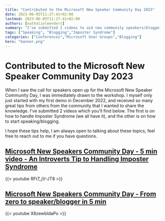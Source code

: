 ```yaml
---
title: "Contributed to the Microsoft New Speaker Community Day 2023"
date: 2023-06-05T11:27:41+02:00
lastmod: 2023-06-05T11:27:41+02:00
authors: [nathalieleenders]
summary: "I've submitted 2 videos to aid new community speakers/bloggers on imposter syndrome, and blogging/speaking"
tags: ["Speaking", "Blogging","Imposter Syndrome"]
categories: ["Conferences","Microsoft User Groups","Blogging"]
hero: "banner.png"
---
```


# Contributed to the Microsoft New Speaker Community Day 2023

When I saw the call for speakers open up for the Microsoft New Speaker Community Day, I was immediately drawn to the workshop. I myself only just started with my first demo in December 2022, and received so many great tips from others from the community that I wanted to share the knowledge. I've submitted 2 videos which you'll find below. The first is on how to handle Imposter Syndrome (we all have it), and the other is on how to start speaking/blogging.

I hope these tips help, I am always open to talking about these topics, feel free to reach out to me if you have questions.

## [Microsoft New Speakers Community Day - 5 min video - An Introverts Tip to Handling Imposter Syndrome](https://www.youtube.com/watch?v=RFt7_jV-JT8)

{{< youtube RFt7_jV-JT8 >}}

## [Microsoft New Speakers Community Day - From zero to speaker/blogger in 5 min](https://www.youtube.com/watch?v=X8zewbldaPo)

{{< youtube X8zewbldaPo >}}